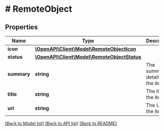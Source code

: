 # # RemoteObject

## Properties

Name | Type | Description | Notes
------------ | ------------- | ------------- | -------------
**icon** | [**\OpenAPI\Client\Model\RemoteObjectIcon**](RemoteObjectIcon.md) |  | [optional]
**status** | [**\OpenAPI\Client\Model\RemoteObjectStatus**](RemoteObjectStatus.md) |  | [optional]
**summary** | **string** | The summary details of the item. | [optional]
**title** | **string** | The title of the item. |
**url** | **string** | The URL of the item. |

[[Back to Model list]](../../README.md#models) [[Back to API list]](../../README.md#endpoints) [[Back to README]](../../README.md)
